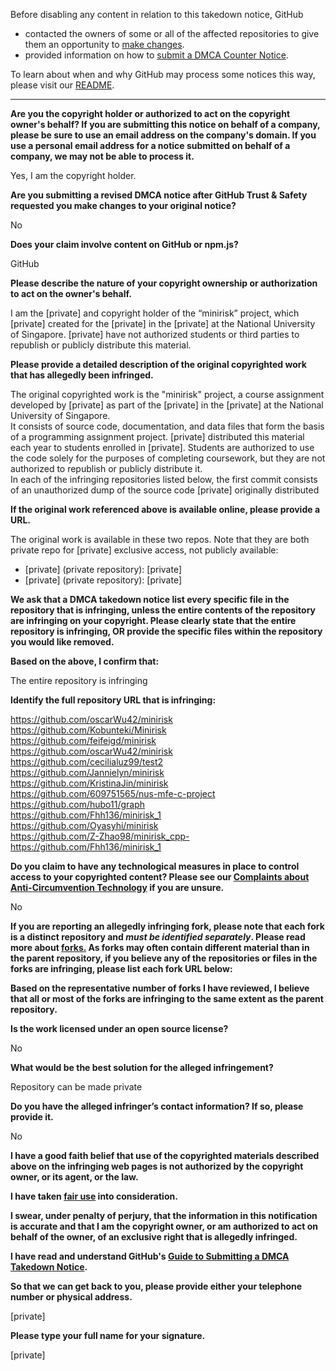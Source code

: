 Before disabling any content in relation to this takedown notice, GitHub
- contacted the owners of some or all of the affected repositories to give them an opportunity to [make changes](https://docs.github.com/en/github/site-policy/dmca-takedown-policy#a-how-does-this-actually-work).
- provided information on how to [submit a DMCA Counter Notice](https://docs.github.com/en/articles/guide-to-submitting-a-dmca-counter-notice).

To learn about when and why GitHub may process some notices this way, please visit our [README](https://github.com/github/dmca/blob/master/README.md#anatomy-of-a-takedown-notice).

---

**Are you the copyright holder or authorized to act on the copyright owner's behalf? If you are submitting this notice on behalf of a company, please be sure to use an email address on the company's domain. If you use a personal email address for a notice submitted on behalf of a company, we may not be able to process it.**

Yes, I am the copyright holder.

**Are you submitting a revised DMCA notice after GitHub Trust & Safety requested you make changes to your original notice?**

No

**Does your claim involve content on GitHub or npm.js?**

GitHub

**Please describe the nature of your copyright ownership or authorization to act on the owner's behalf.**

I am the [private] and copyright holder of the “minirisk” project, which [private] created for the [private] in the [private] at the National University of Singapore. [private] have not authorized students or third parties to republish or publicly distribute this material.

**Please provide a detailed description of the original copyrighted work that has allegedly been infringed.**

The original copyrighted work is the "minirisk" project, a course assignment developed by [private] as part of the [private] in the [private] at the National University of Singapore.  
It consists of source code, documentation, and data files that form the basis of a programming assignment project. [private] distributed this material each year to students enrolled in [private]. Students are authorized to use the code solely for the purposes of completing coursework, but they are not authorized to republish or publicly distribute it.  
In each of the infringing repositories listed below, the first commit consists of an unauthorized dump of the source code [private] originally distributed

**If the original work referenced above is available online, please provide a URL.**

The original work is available in these two repos. Note that they are both private repo for [private] exclusive access, not publicly available:  
- [private] (private repository): [private]  
- [private] (private repository): [private]

**We ask that a DMCA takedown notice list every specific file in the repository that is infringing, unless the entire contents of the repository are infringing on your copyright. Please clearly state that the entire repository is infringing, OR provide the specific files within the repository you would like removed.**

**Based on the above, I confirm that:**

The entire repository is infringing

**Identify the full repository URL that is infringing:**

https://github.com/oscarWu42/minirisk  
https://github.com/Kobunteki/Minirisk  
https://github.com/feifeigd/minirisk  
https://github.com/oscarWu42/minirisk  
https://github.com/cecilialuz99/test2  
https://github.com/Jannielyn/minirisk  
https://github.com/KristinaJin/minirisk  
https://github.com/609751565/nus-mfe-c-project  
https://github.com/hubo11/graph  
https://github.com/Fhh136/minirisk_1  
https://github.com/Oyasyhi/minirisk  
https://github.com/Z-Zhao98/minirisk_cpp-  
https://github.com/Fhh136/minirisk_1  

**Do you claim to have any technological measures in place to control access to your copyrighted content? Please see our <a href="https://docs.github.com/articles/guide-to-submitting-a-dmca-takedown-notice#complaints-about-anti-circumvention-technology">Complaints about Anti-Circumvention Technology</a> if you are unsure.**

No

**If you are reporting an allegedly infringing fork, please note that each fork is a distinct repository and <i>must be identified separately</i>. Please read more about <a href="https://docs.github.com/articles/dmca-takedown-policy#b-what-about-forks-or-whats-a-fork">forks.</a> As forks may often contain different material than in the parent repository, if you believe any of the repositories or files in the forks are infringing, please list each fork URL below:**

**Based on the representative number of forks I have reviewed, I believe that all or most of the forks are infringing to the same extent as the parent repository.**

**Is the work licensed under an open source license?**

No

**What would be the best solution for the alleged infringement?**

Repository can be made private

**Do you have the alleged infringer’s contact information? If so, please provide it.**

No

**I have a good faith belief that use of the copyrighted materials described above on the infringing web pages is not authorized by the copyright owner, or its agent, or the law.**

**I have taken <a href="https://www.lumendatabase.org/topics/22">fair use</a> into consideration.**

**I swear, under penalty of perjury, that the information in this notification is accurate and that I am the copyright owner, or am authorized to act on behalf of the owner, of an exclusive right that is allegedly infringed.**

**I have read and understand GitHub's <a href="https://docs.github.com/articles/guide-to-submitting-a-dmca-takedown-notice/">Guide to Submitting a DMCA Takedown Notice</a>.**

**So that we can get back to you, please provide either your telephone number or physical address.**

[private]

**Please type your full name for your signature.**

[private]
